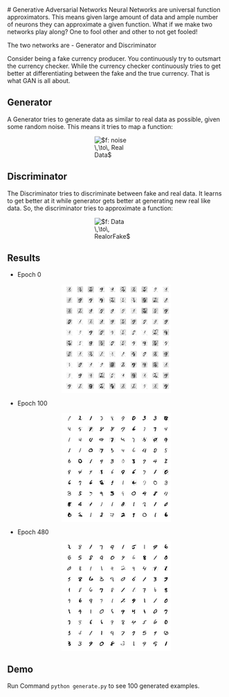 <br/>
<br/>
# Generative Adversarial Networks
Neural Networks are universal function approximators. 
This means given large amount of data and ample number of neurons they can approximate a given function. 
What if we make two networks play along? One to fool other and other to not get fooled!

The two networks are - Generator and Discriminator

Consider being a fake currency producer. You continuously try to outsmart the currency checker. 
While the currency checker continuously tries to get better at differentiating between the fake and the true currency.
That is what GAN is all about.

## Generator
A Generator tries to generate data as similar to real data as possible, given some random noise. 
This means it tries to map a function:

<img style="margin-left:auto;margin-right:auto;display:block;width:20%" src="https://latex.codecogs.com/png.latex?\dpi{150}&space;\bg_black&space;$f:&space;noise&space;\,\to\,&space;Real&space;Data$" title="$f: noise \,\to\, Real Data$" />

## Discriminator
The Discriminator tries to discriminate between fake and real data. It learns to get better at it while generator gets better at generating new real like data. 
So, the discriminator tries to approximate a function:

<img style="margin-left:auto;margin-right:auto;display:block;width:20%" src="https://latex.codecogs.com/png.latex?\dpi{150}&space;\bg_white&space;$f:&space;Data&space;\,\to\,&space;RealorFake$" title="$f: Data \,\to\, RealorFake$" />

## Results

* Epoch 0

<img style="margin-left:auto;margin-right:auto;display:block;width:50%" src="gan_generated_image/epoch_0.png">

* Epoch 100

<img style="margin-left:auto;margin-right:auto;display:block;width:50%" src="gan_generated_image/epoch_100.png">

* Epoch 480

<img style="margin-left:auto;margin-right:auto;display:block;width:50%" src="gan_generated_image/epoch_480.png">

## Demo
Run Command `python generate.py` to see 100 generated examples.
